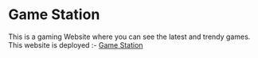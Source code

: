 # Game Station
This is a gaming Website where you can see the latest and trendy games. <br>
This website is deployed :-
<a href="gaming-station.netlify.app" target="_blank">Game Station<a>
